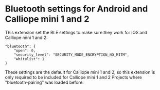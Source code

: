 # Bluetooth settings for Android and Calliope mini 1 and 2

This extension set the BLE settings to make sure they work for iOS and Calliope mini 1 and 2:

```
"bluetooth": {
    "open": 0,
    "security_level": "SECURITY_MODE_ENCRYPTION_NO_MITM",
    "whitelist": 1
}
```

These settings are the default for Calliope mini 1 and 2, so this extension is only required to be included for Calliope mini 1 and 2 Projects where "bluetooth-pairing" was loaded before.